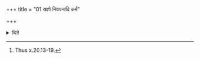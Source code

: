 +++
title = "01 राज्ञो निवपनादि कर्म"

+++

<details><summary>थिते</summary>

1. (The Adhvaryu) begins the work, beginning with throwing down of the Soma, etc.[^1]   

[^1]: Thus x.20.13-19. 

</details>
